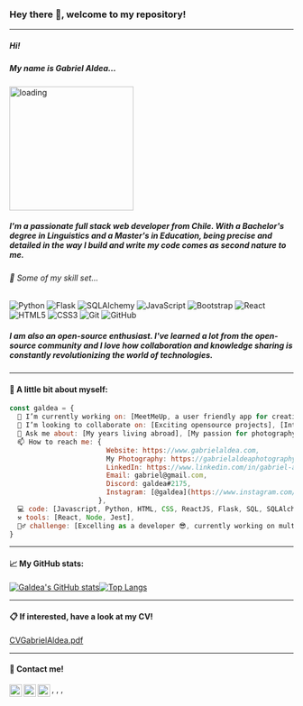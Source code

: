 ### Hey there 👋, welcome to my repository!
***
##### Hi! 
##### My name is Gabriel Aldea... 

 <img align="center" alt="loading" width="220px" src="https://i.pinimg.com/originals/bb/87/6b/bb876b5a02c221d5c8724a96a8d9d0d3.gif" />

##### I'm a passionate full stack web developer from Chile. With a Bachelor's degree in Linguistics and a Master's in Education, being precise and detailed in the way I build and write my code comes as second nature to me.

###### 🔧 Some of my skill set...
![Python](https://img.shields.io/badge/python-3670A0?style=for-the-badge&logo=python&logoColor=ffdd54)
![Flask](https://img.shields.io/badge/flask-%23000.svg?style=for-the-badge&logo=flask&logoColor=white)
![SQLAlchemy](https://img.shields.io/badge/sqlite-%2307405e.svg?style=for-the-badge&logo=sqlite&logoColor=white)
![JavaScript](https://img.shields.io/badge/javascript-%23323330.svg?style=for-the-badge&logo=javascript&logoColor=%23F7DF1E)
![Bootstrap](https://img.shields.io/badge/bootstrap-%23563D7C.svg?style=for-the-badge&logo=bootstrap&logoColor=white)
![React](https://img.shields.io/badge/react-%2320232a.svg?style=for-the-badge&logo=react&logoColor=%2361DAFB)
![HTML5](https://img.shields.io/badge/html5-%23E34F26.svg?style=for-the-badge&logo=html5&logoColor=white)
![CSS3](https://img.shields.io/badge/css3-%231572B6.svg?style=for-the-badge&logo=css3&logoColor=white)
![Git](https://img.shields.io/badge/git-%23F05033.svg?style=for-the-badge&logo=git&logoColor=white)
![GitHub](https://img.shields.io/badge/github-%23121011.svg?style=for-the-badge&logo=github&logoColor=white)

##### I am also an open-source enthusiast. I've learned a lot from the open-source community and I love how collaboration and knowledge sharing is constantly revolutionizing the world of technologies.

***
#### 📌 A little bit about myself:
```javascript
const galdea = {
  🔭 I’m currently working on: [MeetMeUp, a user friendly app for creating and joining events], [gabrielaldea.com, a website to showcase my photography],[Studying and practicing my web-dev skills],
  🤔 I’m looking to collaborate on: [Exciting opensource projects], [Interesting work opportunities!],
  💬 Ask me about: [My years living abroad], [My passion for photography],
  📫 How to reach me: {
                        Website: https://www.gabrielaldea.com,
                        My Photography: https://gabrielaldeaphotography.netlify.app/,
                        LinkedIn: https://www.linkedin.com/in/gabriel-aldea/,
                        Email: gabriel@gmail.com,
                        Discord: galdea#2175,
                        Instagram: [@galdea](https://www.instagram.com/gab_aldea/)
                      },
  💻 code: [Javascript, Python, HTML, CSS, ReactJS, Flask, SQL, SQLAlchemy, API, JEST, PostgreSQL, SemanticUI, Bootstrap],
  ⚒ tools: [React, Node, Jest],
  🚵‍♂️ challenge: [Excelling as a developer 😎, currently working on multiple projects and the #javascript30 day challenge]
}
```
***
#### 📈 My GitHub stats:
  
[![Galdea's GitHub stats](https://github-readme-stats.vercel.app/api?username=galdea&show_icons=true&theme=gotham&hide_title=true)](https://github.com/anuraghazra/github-readme-stats)[![Top Langs](https://github-readme-stats.vercel.app/api/top-langs/?username=galdea&layout=compact&theme=gotham)](https://github.com/anuraghazra/github-readme-stats)
***
#### 📋 If interested, have a look at my CV!

[CVGabrielAldea.pdf](https://github.com/galdea/CV-Resume/raw/main/CV%20Gabriel%20Aldea.pdf)
***
#### 📡 Contact me! 
<a href="https://www.linkedin.com/in/gabriel-aldea/">
                        <img align="left" alt="Gabriel's LinkedIN" width="22px" src="https://raw.githubusercontent.com/peterthehan/peterthehan/master/assets/linkedin.svg" />
                      </a>,
                      <a href="https://mail.google.com/mail/u/0/?fs=1&to=gabriel.aldea@gmail.com&su=Hi%20Gabriel!&body%22%3E&tf=cm">
                        <img align="left" alt="Gabriel's email" width="22px" src="https://user-images.githubusercontent.com/5141132/50740364-7ea80880-1217-11e9-8faf-2348e31beedd.png" /></a>,
                        <a href="https://www.instagram.com/galdea/">
                        <img align="left" alt="Gabriel's Instagram" width="22px" src="https://raw.githubusercontent.com/hussainweb/hussainweb/main/icons/instagram.png" />
                      </a>,
                         
